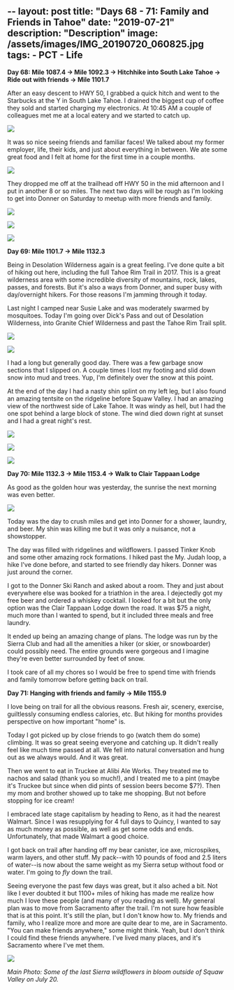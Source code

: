 --
layout: post
title: "Days 68 - 71: Family and Friends in Tahoe"
date: "2019-07-21"
description: "Description"
image: /assets/images/IMG_20190720_060825.jpg
tags:
    - PCT
    - Life
---
**Day 68: Mile 1087.4 -> Mile 1092.3 -> Hitchhike into South Lake Tahoe -> Ride out with friends -> Mile 1101.7**

After an easy descent to HWY 50, I grabbed a quick hitch and went to the Starbucks at the Y in South Lake Tahoe. I drained the biggest cup of coffee they sold and started charging my electronics. At 10:45 AM a couple of colleagues met me at a local eatery and we started to catch up. 

![](/assets/images/IMG_20190718_132251.jpg)

It was so nice seeing friends and familiar faces! We talked about my former employer, life, their kids, and just about everything in between. We ate some great food and I felt at home for the first time in a couple months. 

![](/assets/images/Resized_20190718_104531.jpeg)

They dropped me off at the trailhead off HWY 50 in the mid afternoon and I put in another 8 or so miles. The next two days will be rough as I'm looking to get into Donner on Saturday to meetup with more friends and family.

![](/assets/images/IMG_20190718_183512.jpg)

![](/assets/images/IMG_20190718_192034.jpg)

![](/assets/images/MVIMG_20190718_190516.jpg)

**Day 69: Mile 1101.7 -> Mile 1132.3**

Being in Desolation Wilderness again is a great feeling. I've done quite a bit of hiking out here, including the full Tahoe Rim Trail in 2017. This is a great wilderness area with some incredible diversity of mountains, rock, lakes, passes, and forests. But it's also a ways from Donner, and super busy with day/overnight hikers. For those reasons I'm jamming through it today. 

Last night I camped near Susie Lake and was moderately swarmed by mosquitoes. Today I'm going over Dick's Pass and out of Desolation Wilderness, into Granite Chief Wilderness and past the Tahoe Rim Trail split. 

![](/assets/images/IMG_20190719_074942.jpg)

![](/assets/images/IMG_20190719_164510.jpg)

I had a long but generally good day. There was a few garbage snow sections that I slipped on. A couple times I lost my footing and slid down snow into mud and trees. Yup, I'm definitely over the snow at this point. 

At the end of the day I had a nasty shin splint on my left leg, but I also found an amazing tentsite on the ridgeline before Squaw Valley. I had an amazing view of the northwest side of Lake Tahoe. It was windy as hell, but I had the one spot behind a large block of stone. The wind died down right at sunset and I had a great night's rest.

![](/assets/images/IMG_20190719_074359.jpg)

![](/assets/images/IMG_20190719_175457.jpg)

![](/assets/images/IMG_20190719_201334.jpg)

**Day 70: Mile 1132.3 -> Mile 1153.4 -> Walk to Clair Tappaan Lodge**

As good as the golden hour was yesterday, the sunrise the next morning was even better.

![](/assets/images/IMG_20190720_052729.jpg)

Today was the day to crush miles and get into Donner for a shower, laundry, and beer. My shin was killing me but it was only a nuisance, not a showstopper. 

The day was filled with ridgelines and wildflowers. I passed Tinker Knob and some other amazing rock formations. I hiked past the My. Judah loop, a hike I've done before, and started to see friendly day hikers. Donner was just around the corner.

I got to the Donner Ski Ranch and asked about a room. They and just about everywhere else was booked for a triathlon in the area. I dejectedly got my free beer and ordered a whiskey cocktail. I looked for a bit but the only option was the Clair Tappaan Lodge down the road. It was $75 a night, much more than I wanted to spend, but it included three meals and free laundry.

It ended up being an amazing change of plans. The lodge was run by the Sierra Club and had all the amenities a hiker (or skier, or snowboarder) could possibly need. The entire grounds were gorgeous and I imagine they're even better surrounded by feet of snow.

I took care of all my chores so I would be free to spend time with friends and family tomorrow before getting back on trail.

**Day 71:  Hanging with friends and family -> Mile   1155.9**

I love being on trail for all the obvious reasons. Fresh air, scenery, exercise, guiltlessly consuming endless calories, etc. But hiking for months provides perspective on how important "home" is. 

Today I got picked up by close friends to go (watch them do some) climbing. It was so great seeing everyone and catching up. It didn't really feel like much time passed at all. We fell into natural conversation and hung out as we always would. And it was great.

Then we went to eat in Truckee at Alibi Ale Works. They treated me to nachos and salad (thank you so much!), and I treated me to a pint (maybe it's Truckee but since when did pints of session beers become $7?). Then my mom and brother showed up to take me shopping. But not before stopping for ice cream!

I embraced late stage capitalism by heading to Reno, as it had the nearest Walmart. Since I was resupplying for 4 full days to Quincy, I wanted to say as much money as possible, as well as get some odds and ends. Unfortunately, that made Walmart a good choice. 

I got back on trail after handing off my bear canister, ice axe, microspikes, warm layers, and other stuff. My pack--with 10 pounds of food and 2.5 liters of water--is now about the same weight as my Sierra setup without food or water. I'm going to *fly* down the trail.

Seeing everyone the past few days was great, but it also ached a bit. Not like I ever doubted it but 1100+ miles of hiking has made me realize how much I love these people (and many of you reading as well). My general plan was to move from Sacramento after the trail. I'm not sure how feasible that is at this point. It's still the plan, but I don't know how to. My friends and family, who I realize more and more are quite dear to me, are in Sacramento. "You can make friends anywhere," some might think. Yeah, but I don't think I could find these friends anywhere. I've lived many places, and it's Sacramento where I've met them.

![](/assets/images/IMG_20190721_150655_1.jpg)

*Main Photo: Some of the last Sierra wildflowers in bloom outside of Squaw Valley on July 20.*
